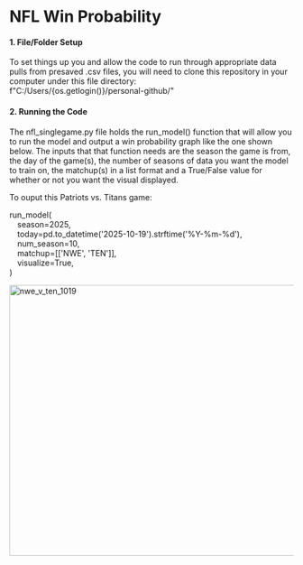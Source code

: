 # NFL Win Probability

#### 1. File/Folder Setup
To set things up you and allow the code to run through appropriate data pulls from presaved .csv files, you will need to clone this repository in your computer under this file directory: <br>
f"C:/Users/{os.getlogin()}/personal-github/"

#### 2. Running the Code
The nfl_singlegame.py file holds the run_model() function that will allow you to run the model and output a win probability graph like the one shown below. The inputs that that function needs are the season the game is from, the day of the game(s), the number of seasons of data you want the model to train on, the matchup(s) in a list format and a True/False value for whether or not you want the visual displayed. 

To ouput this Patriots vs. Titans game:

run_model(<br>
    &emsp;season=2025,<br>
    &emsp;today=pd.to_datetime('2025-10-19').strftime('%Y-%m-%d'),<br>
    &emsp;num_season=10,<br>
    &emsp;matchup=[['NWE', 'TEN']],<br>
    &emsp;visualize=True,<br>
)

<img width="640" height="480" alt="nwe_v_ten_1019" src="https://github.com/user-attachments/assets/940c4207-3de1-4819-9d2c-7a27dc0cb2b8" />

